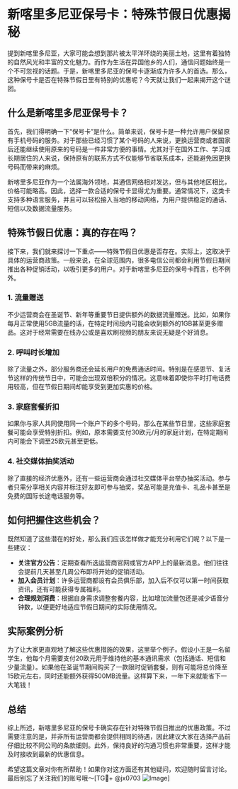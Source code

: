 # 新喀里多尼亚保号卡：特殊节假日优惠揭秘

提到新喀里多尼亚，大家可能会想到那片被太平洋环绕的美丽土地，这里有着独特的自然风光和丰富的文化魅力。而作为生活在异国他乡的人们，通信问题始终是一个不可忽视的话题。于是，新喀里多尼亚的保号卡逐渐成为许多人的首选。那么，这种保号卡是否在特殊节假日里有特别的优惠呢？今天就让我们一起来揭开这个谜团。

## 什么是新喀里多尼亚保号卡？

首先，我们得明确一下“保号卡”是什么。简单来说，保号卡是一种允许用户保留原有手机号码的服务。对于那些已经习惯了某个号码的人来说，更换运营商或者国家后还能继续使用原来的号码是一件非常方便的事情。尤其对于在国外工作、学习或长期居住的人来说，保持原有的联系方式不仅能够节省联系成本，还能避免因更换号码而带来的麻烦。

新喀里多尼亚作为一个法属海外领地，其通信网络相对发达，但与其他地区相比，价格可能略高。因此，选择一款合适的保号卡显得尤为重要。通常情况下，这类卡支持多种语言服务，并且可以轻松接入当地的移动网络，为用户提供稳定的通话、短信以及数据流量服务。

## 特殊节假日优惠：真的存在吗？

接下来，我们就来探讨一下重点——特殊节假日优惠是否存在。实际上，这取决于具体的运营商政策。一般来说，在全球范围内，很多电信公司都会利用节假日期间推出各种促销活动，以吸引更多的用户。对于新喀里多尼亚的保号卡而言，也不例外。

### 1. 流量赠送
不少运营商会在圣诞节、新年等重要节日提供额外的数据流量赠送。比如，如果你每月正常使用5GB流量的话，在特定时间段内可能会收到额外的1GB甚至更多赠品。这对于经常需要在线办公或是喜欢刷视频的朋友来说无疑是个好消息。

### 2. 呼叫时长增加
除了流量之外，部分服务商还会延长用户的免费通话时间。特别是在感恩节、复活节这样的传统节日中，可能会出现双倍积分的情况。这意味着即使你平时打电话费用较高，但在节假日期间却能享受到更加实惠的价格。

### 3. 家庭套餐折扣
如果你与家人共同使用同一个账户下的多个号码，那么在某些节日里，这些家庭套餐可能会享受特别折扣。例如，原本需要支付30欧元/月的家庭计划，在特定期间内可能会下调至25欧元甚至更低。

### 4. 社交媒体抽奖活动
除了直接的经济优惠外，还有一些运营商会通过社交媒体平台举办抽奖活动。参与者只需分享相关内容并标注好友即可参与抽奖，奖品可能是充值卡、礼品卡甚至是免费的国际长途电话服务等。

## 如何把握住这些机会？

既然知道了这些潜在的好处，那么我们应该怎样做才能充分利用它们呢？以下是一些建议：

- **关注官方公告**：定期查看所选运营商官网或官方APP上的最新消息。他们往往会提前几天甚至几周公布即将开始的促销活动。
- **加入会员计划**：许多运营商都设有会员俱乐部，加入后不仅可以第一时间获取资讯，还有可能获得专属福利。
- **合理规划消费**：根据自身需求调整套餐内容，比如增加流量包还是减少语音分钟数，以便更好地适应节假日期间的实际使用情况。

## 实际案例分析

为了让大家更直观地了解这些优惠措施的效果，这里举个例子。假设小王是一名留学生，他每个月需要支付20欧元用于维持他的基本通讯需求（包括通话、短信和少量流量）。如果他在圣诞节期间购买了一款限时促销套餐，则有可能将总价降至15欧元左右，同时还能额外获得500MB流量。这样算下来，一年下来就能省下一大笔钱！

## 总结

综上所述，新喀里多尼亚的保号卡确实存在针对特殊节假日推出的优惠政策。不过需要注意的是，并非所有运营商都会提供相同的待遇，因此建议大家在选择产品前仔细比较不同公司的条款细则。此外，保持良好的沟通习惯也非常重要，这样才能及时接收到最新的优惠信息。

希望这篇文章对你有所帮助！如果你对这方面还有其他疑问，欢迎随时留言讨论。最后别忘了关注我们的账号哦～[TG💪+ @jx0703 ![Image](https://github.com/user-attachments/assets/dbca1d08-cadb-493c-b0ec-ad6f7a83f270)]